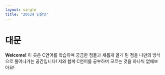 ```yaml
---
layout: single
title: "20624 임윤영"
---
```


# 대문

**Welcome!**
이 곳은 C언어를 학습하며 궁금한 점들과 새롭게 알게 된 점을 나만의 방식으로 풀어나가는 공간입니다!
저와 함께 C언어를 공부하며 모르는 것을 하나씩 없애보아요!
